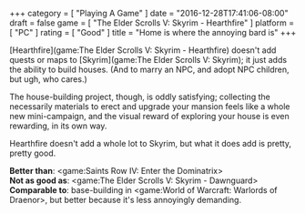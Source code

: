 +++
category = [ "Playing A Game" ]
date = "2016-12-28T17:41:06-08:00"
draft = false
game = [ "The Elder Scrolls V: Skyrim - Hearthfire" ]
platform = [ "PC" ]
rating = [ "Good" ]
title = "Home is where the annoying bard is"
+++

[Hearthfire](game:The Elder Scrolls V: Skyrim - Hearthfire) doesn't add quests or maps to [Skyrim](game:The Elder Scrolls V: Skyrim); it just adds the ability to build houses.  (And to marry an NPC, and adopt NPC children, but ugh, who cares.)

The house-building project, though, is oddly satisfying; collecting the necessarily materials to erect and upgrade your mansion feels like a whole new mini-campaign, and the visual reward of exploring your house is even rewarding, in its own way.

Hearthfire doesn't add a whole lot to Skyrim, but what it does add is pretty, pretty good.

<b>Better than</b>: <game:Saints Row IV: Enter the Dominatrix>  
<b>Not as good as</b>: <game:The Elder Scrolls V: Skyrim - Dawnguard>  
<b>Comparable to</b>: base-building in <game:World of Warcraft: Warlords of Draenor>, but better because it's less annoyingly demanding.
